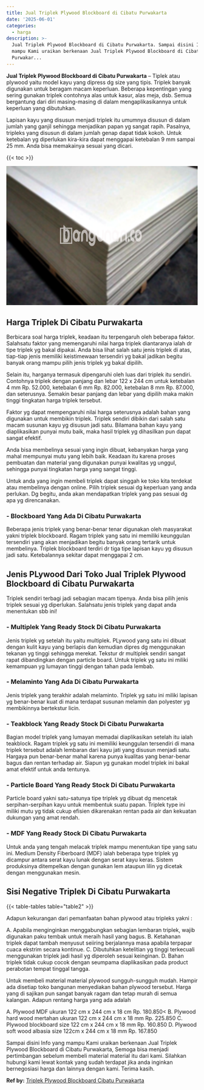 ```yaml
---
title: Jual Triplek Plywood Blockboard di Cibatu Purwakarta
date: '2025-06-01'
categories:
  - harga
description: >-
  Jual Triplek Plywood Blockboard di Cibatu Purwakarta. Sampai disini Info yang
  mampu Kami uraikan berkenaan Jual Triplek Plywood Blockboard di Cibatu
  Purwakar...
---
```


**Jual Triplek Plywood Blockboard di Cibatu Purwakarta** – Tiplek atau plywood yaitu model kayu yang dipress dg size yang tipis. Triplek banyak digunakan untuk beragam macam keperluan. Beberapa kepentingan yang sering gunakan triplek contohnya alas untuk kasur, alas meja, dsb. Semua bergantung dari diri masing-masing di dalam mengaplikasikannya untuk keperluan yang dibutuhkan.

Lapisan kayu yang disusun menjadi triplek itu umumnya disusun di dalam jumlah yang ganjil sehingga menjadikan papan yg sangat rapih. Pasalnya, tripleks yang disusun di dalam jumlah genap dapat tidak kokoh. Untuk ketebalan yg diperlukan kira-kira dapat menggapai ketebalan 9 mm sampai 25 mm. Anda bisa memakainya sesuai yang dicari.

{{< toc >}}

![Jual Triplek Plywood Blockboard di Cibatu Purwakarta](/images/jual-triplek-murah-01.png)

## Harga Triplek Di Cibatu Purwakarta

Berbicara soal harga triplek, keadaan itu terpengaruh oleh beberapa faktor. Salahsatu faktor yang memengaruhi nilai harga triplek diantaranya ialah dr tipe triplek yg bakal dipakai. Anda bisa lihat salah satu jenis triplek di atas, tiap-tiap jenis memiliki keistimewaan tersendiri yg bakal jadikan begitu banyak orang mampu pilih jenis triplek yg bakal dipilih.

Selain itu, harganya termasuk dipengaruhi oleh luas dari triplek itu sendiri. Contohnya triplek dengan panjang dan lebar 122 x 244 cm untuk ketebalan 4 mm Rp. 52.000, ketebalan 6 mm Rp. 82.000, ketebalan 8 mm Rp. 87.000, dan seterusnya. Semakin besar panjang dan lebar yang dipilih maka makin tinggi tingkatan harga triplek tersebut.

Faktor yg dapat mempengaruhi nilai harga seterusnya adalah bahan yang digunakan untuk membikin triplek. Triplek sendiri dibikin dari salah satu macam susunan kayu yg disusun jadi satu. Bilamana bahan kayu yang diaplikasikan punyai mutu baik, maka hasil triplek yg dihasilkan pun dapat sangat efektif.

Anda bisa membelinya sesuai yang ingin dibuat, kebanyakan harga yang mahal mempunyai mutu yang lebih baik. Keadaan itu karena proses pembuatan dan material yang digunakan punyai kwalitas yg unggul, sehingga punyai tingkatan harga yang sangat tinggi.

Untuk anda yang ingin membeli triplek dapat singgah ke toko kita terdekat atau membelinya dengan online. Pilih triplek sesuai dg keperluan yang anda perlukan. Dg begitu, anda akan mendapatkan triplek yang pas sesuai dg apa yg direncanakan.

### \- Blockboard Yang Ada Di Cibatu Purwakarta

Beberapa jenis triplek yang benar-benar tenar digunakan oleh masyarakat yakni triplek blockboard. Ragam triplek yang satu ini memiliki keunggulan tersendiri yang akan menjadikan begitu banyak orang tertarik untuk membelinya. Triplek blockboard terdiri dr tiga tipe lapisan kayu yg disusun jadi satu. Ketebalannya sekitar dapat menggapai 2 cm.

## Jenis PLywood Dari Toko Jual Triplek Plywood Blockboard di Cibatu Purwakarta

Triplek sendiri terbagi jadi sebagian macam tipenya. Anda bisa pilih jenis triplek sesuai yg diperlukan. Salahsatu jenis triplek yang dapat anda menentukan sbb ini!

### \- Multiplek Yang Ready Stock Di Cibatu Purwakarta

Jenis triplek yg setelah itu yaitu multiplek. PLywood yang satu ini dibuat dengan kulit kayu yang berlapis dan kemudian dipres dg menggunakan tekanan yg tinggi sehingga merekat. Tekstur dr multiplek sendiri sangat rapat dibandingkan dengan particle board. Untuk triplek yg satu ini miliki kemampuan yg lumayan tinggi dengan tahan pada lembab.

### \- Melaminto Yang Ada Di Cibatu Purwakarta

Jenis triplek yang terakhir adalah melaminto. Triplek yg satu ini miliki lapisan yg benar-benar kuat di mana terdapat susunan melamin dan polyester yg membikinnya bertekstur licin.

### \- Teakblock Yang Ready Stock Di Cibatu Purwakarta

Bagian model triplek yang lumayan memadai diaplikasikan setelah itu ialah teakblock. Ragam triplek yg satu ini memiliki keunggulan tersendiri di mana triplek tersebut adalah lembaran dari kayu jati yang disusun menjadi satu. Hargaya pun benar-benar mahal karena punya kualitas yang benar-benar bagus dan rentan terhadap air. Siapun yg gunakan model triplek ini bakal amat efektif untuk anda tentunya.

### \- Particle Board Yang Ready Stock Di Cibatu Purwakarta

Particle board yakni satu-satunya tipe triplek yg dibuat dg mencetak serpihan-serpihan kayu untuk membentuk suatu papan. Triplek type ini miliki mutu yg tidak cukup efisien dikarenakan rentan pada air dan kekuatan dukungan yang amat rendah.

### \- MDF Yang Ready Stock Di Cibatu Purwakarta

Untuk anda yang tengah melacak triplek mampu menentukan tipe yang satu ini. Medium Density Fiberboard (MDF) ialah beberapa type triplek yg dicampur antara serat kayu lunak dengan serat kayu keras. Sistem produksinya ditempelkan dengan gunakan lem ataupun lilin yg dicetak dengan menggunakan mesin.

## Sisi Negative Triplek Di Cibatu Purwakarta

{{< table-tables table="table2" >}}

Adapun kekurangan dari pemanfaatan bahan plywood atau tripleks yakni :

A. Apabila menginginkan menggabungkan sebagian lembaran triplek, wajib digunakan paku tembak untuk meraih hasil yang bagus. B. Ketahanan triplek dapat tambah menyusut seiiring berjalannya masa apabila terpapar cuaca ekstrim secara kontinue. C. Dibutuhkan ketelitian yg tinggi terkecuali menggunakan triplek jadi hasil yg diperoleh sesuai keinginan. D. Bahan triplek tidak cukup cocok dengan seumpama diaplikasikan pada product perabotan tempat tinggal tangga.

Untuk membeli material material plywood sungguh-sungguh mudah. Hampir ada disetiap toko bangunan menyediakan bahan plywood tersebut. Harga yang di sajikan pun sangat banyak ragam dan tetap murah di semua kalangan. Adapun rentang harga yang ada adalah

A. Plywood MDF ukuran 122 cm x 244 cm x 18 cm Rp. 180.850< B. Plywood hard wood mertahan ukuran 122 cm x 244 cm x 18 mm Rp. 225.850 C. Plywood blockboard size 122 cm x 244 cm x 18 mm Rp. 160.850 D. Plywood soft wood albasia size 122cm x 244 cm x 18 mm Rp. 167.850

Sampai disini Info yang mampu Kami uraikan berkenaan Jual Triplek Plywood Blockboard di Cibatu Purwakarta, Semoga bisa menjadi pertimbangan sebelum membeli material material itu dari kami. Silahkan hubungi kami lewat kontak yang sudah terdapat jika anda inginkan bernegosiasi harga dan lainnya dengan kami. Terima kasih.

**Ref by:** [Triplek Plywood Blockboard Cibatu Purwakarta](https://id.wikipedia.org/wiki/Triplek)
